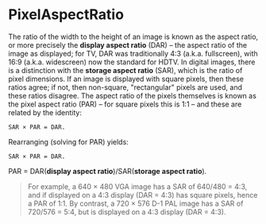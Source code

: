 # PixelAspectRatio

The ratio of the width to the height of an image is known as the aspect ratio, or more precisely the **display aspect ratio** (DAR) – the aspect ratio of the image as displayed; for TV, DAR was traditionally 4:3 (a.k.a. fullscreen), with 16:9 (a.k.a. widescreen) now the standard for HDTV. In digital images, there is a distinction with the **storage aspect ratio** (SAR), which is the ratio of pixel dimensions. If an image is displayed with square pixels, then these ratios agree; if not, then non-square, "rectangular" pixels are used, and these ratios disagree. The aspect ratio of the pixels themselves is known as the pixel aspect ratio (PAR) – for square pixels this is 1:1 – and these are related by the identity:
```
SAR × PAR = DAR.
```
Rearranging (solving for PAR) yields:
```
SAR × PAR = DAR.
```
PAR = DAR(**display aspect ratio**)/SAR(**storage aspect ratio**).

>For example, a 640 × 480 VGA image has a SAR of 640/480 = 4:3, and if displayed on a 4:3 display (DAR = 4:3) has square pixels, hence a PAR of 1:1. By contrast, a 720 × 576 D-1 PAL image has a SAR of 720/576 = 5:4, but is displayed on a 4:3 display (DAR = 4:3).

